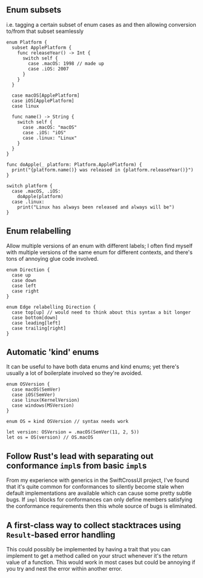 ## Enum subsets

i.e. tagging a certain subset of enum cases as and then allowing conversion to/from that subset seamlessly

```
enum Platform {
  subset ApplePlatform {
    func releaseYear() -> Int {
      switch self {
        case .macOS: 1998 // made up
        case .iOS: 2007
      }
    }
  }

  case macOS[ApplePlatform]
  case iOS[ApplePlatform]
  case linux

  func name() -> String {
    switch self {
      case .macOS: "macOS"
      case .iOS: "iOS"
      case .linux: "Linux"
    }
  }
}

func doApple(_ platform: Platform.ApplePlatform) {
  print("{platform.name()} was released in {platform.releaseYear()}")
}

switch platform {
  case .macOS, .iOS:
    doApple(platform)
  case .linux:
    print("Linux has always been released and always will be")
}
```

## Enum relabelling

Allow multiple versions of an enum with different labels; I often find myself with multiple
versions of the same enum for different contexts, and there's tons of annoying glue code
involved.

```
enum Direction {
  case up
  case down
  case left
  case right
}

enum Edge relabelling Direction {
  case top[up] // would need to think about this syntax a bit longer
  case bottom[down]
  case leading[left]
  case trailing[right]
}
```

## Automatic 'kind' enums

It can be useful to have both data enums and kind enums; yet there's usually a lot of boilerplate involved so
they're avoided.

```
enum OSVersion {
  case macOS(SemVer)
  case iOS(SemVer)
  case linux(KernelVersion)
  case windows(MSVersion)
}

enum OS = kind OSVersion // syntax needs work

let version: OSVersion = .macOS(SemVer(11, 2, 5))
let os = OS(version) // OS.macOS
```

## Follow Rust's lead with separating out conformance `impl`s from basic `impl`s

From my experience with generics in the SwiftCrossUI project, I've found that it's quite common
for conformances to silently become stale when default implementations are available which can
cause some pretty subtle bugs. If `impl` blocks for conformances can only define members
satisfying the conformance requirements then this whole source of bugs is eliminated.

## A first-class way to collect stacktraces using `Result`-based error handling

This could possibly be implemented by having a trait that you can implement to get a method called
on your struct whenever it's the return value of a function. This would work in most cases but could
be annoying if you try and nest the error within another error.
